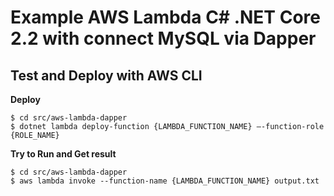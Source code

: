 # Example AWS Lambda C# .NET Core 2.2 with connect MySQL via Dapper

## Test and Deploy with AWS CLI

**Deploy**
```
$ cd src/aws-lambda-dapper
$ dotnet lambda deploy-function {LAMBDA_FUNCTION_NAME} –-function-role {ROLE_NAME}
```

**Try to Run and Get result**
```
$ cd src/aws-lambda-dapper
$ aws lambda invoke --function-name {LAMBDA_FUNCTION_NAME} output.txt
```